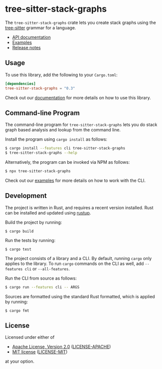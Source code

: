 # tree-sitter-stack-graphs

The `tree-sitter-stack-graphs` crate lets you create stack graphs using the
[tree-sitter][] grammar for a language.

[tree-sitter]: https://tree-sitter.github.io/

- [API documentation](https://docs.rs/tree-sitter-stack-graphs/)
- [Examples](https://github.com/github/stack-graphs/blob/main/tree-sitter-stack-graphs/examples/)
- [Release notes](https://github.com/github/stack-graphs/blob/main/tree-sitter-stack-graphs/CHANGELOG.md)

## Usage

To use this library, add the following to your `Cargo.toml`:

``` toml
[dependencies]
tree-sitter-stack-graphs = "0.3"
```

Check out our [documentation](https://docs.rs/tree-sitter-stack-graphs/*/) for
more details on how to use this library.

## Command-line Program

The command-line program for `tree-sitter-stack-graphs` lets you do stack
graph based analysis and lookup from the command line.

Install the program using `cargo install` as follows:

``` sh
$ cargo install --features cli tree-sitter-stack-graphs
$ tree-sitter-stack-graphs --help
```

Alternatively, the program can be invoked via NPM as follows:

``` sh
$ npx tree-sitter-stack-graphs
```

Check out our [examples](https://github.com/github/stack-graphs/blob/main/tree-sitter-stack-graphs/examples/) for more details on how to work with the CLI.

## Development

The project is written in Rust, and requires a recent version installed.
Rust can be installed and updated using [rustup][].

[rustup]: https://rustup.rs/

Build the project by running:

```
$ cargo build
```

Run the tests by running:

```
$ cargo test
```

The project consists of a library and a CLI.
By default, running `cargo` only applies to the library.
To run `cargo` commands on the CLI as well, add `--features cli` or `--all-features`.

Run the CLI from source as follows:

``` sh
$ cargo run --features cli -- ARGS
```

Sources are formatted using the standard Rust formatted, which is applied by running:

```
$ cargo fmt
```

## License

Licensed under either of

  - [Apache License, Version 2.0][apache] ([LICENSE-APACHE](LICENSE-APACHE))
  - [MIT license][mit] ([LICENSE-MIT](LICENSE-MIT))

at your option.

[apache]: http://www.apache.org/licenses/LICENSE-2.0
[mit]: http://opensource.org/licenses/MIT
